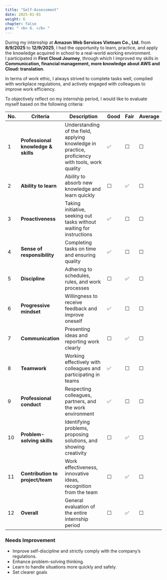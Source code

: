 ```yaml
---
title: "Self-Assessment"
date: 2025-01-01
weight: 6
chapter: false
pre: " <b> 6. </b> "
---
```



During my internship at **Amazon Web Services Vietnam Co., Ltd.** from **8/9/2025** to **12/9/2025**, I had the opportunity to learn, practice, and apply the knowledge acquired in school to a real-world working environment.  
I participated in **First Cloud Journey**, through which I improved my skills in **Communication, financial management, more knowledge about AWS and Cloud: translation**.  

In terms of work ethic, I always strived to complete tasks well, complied with workplace regulations, and actively engaged with colleagues to improve work efficiency.

To objectively reflect on my internship period, I would like to evaluate myself based on the following criteria:

| No. | Criteria                            | Description                                                                                      | Good | Fair | Average |
| --- | ----------------------------------- | ------------------------------------------------------------------------------------------------ | ---- | ---- | ------- |
| 1   | **Professional knowledge & skills** | Understanding of the field, applying knowledge in practice, proficiency with tools, work quality | ✅    | ☐    | ☐       |
| 2   | **Ability to learn**                | Ability to absorb new knowledge and learn quickly                                                | ☐    | ✅    | ☐       |
| 3   | **Proactiveness**                   | Taking initiative, seeking out tasks without waiting for instructions                            | ✅    | ☐    | ☐       |
| 4   | **Sense of responsibility**         | Completing tasks on time and ensuring quality                                                    | ✅    | ☐    | ☐       |
| 5   | **Discipline**                      | Adhering to schedules, rules, and work processes                                                 | ☐    | ✅    | ☐       |
| 6   | **Progressive mindset**             | Willingness to receive feedback and improve oneself                                              | ✅    | ☐    | ☐       |
| 7   | **Communication**                   | Presenting ideas and reporting work clearly                                                      | ☐    | ✅    | ☐       |
| 8   | **Teamwork**                        | Working effectively with colleagues and participating in teams                                   | ✅    | ☐    | ☐       |
| 9   | **Professional conduct**            | Respecting colleagues, partners, and the work environment                                        | ✅    | ☐    | ☐       |
| 10  | **Problem-solving skills**          | Identifying problems, proposing solutions, and showing creativity                                | ☐    | ✅    | ☐       |
| 11  | **Contribution to project/team**    | Work effectiveness, innovative ideas, recognition from the team                                  | ☐    | ✅    | ☐       |
| 12  | **Overall**                         | General evaluation of the entire internship period                                               | ☐    | ✅    | ☐       |

### Needs Improvement

* Improve self-discipline and strictly comply with the company’s regulations.
* Enhance problem-solving thinking.  
* Learn to handle situations more quickly and safely.
* Set clearer goals
